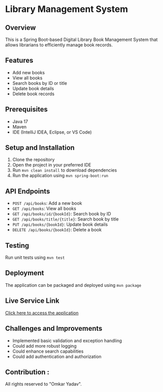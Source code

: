 # Library Management System

## Overview
This is a Spring Boot-based Digital Library Book Management System that allows librarians to efficiently manage book records.

## Features
- Add new books
- View all books
- Search books by ID or title
- Update book details
- Delete book records

## Prerequisites
- Java 17
- Maven
- IDE (IntelliJ IDEA, Eclipse, or VS Code)

## Setup and Installation
1. Clone the repository
2. Open the project in your preferred IDE
3. Run `mvn clean install` to download dependencies
4. Run the application using `mvn spring-boot:run`

## API Endpoints
- `POST /api/books`: Add a new book
- `GET /api/books`: View all books
- `GET /api/books/id/{bookId}`: Search book by ID
- `GET /api/books/title/{title}`: Search book by title
- `PUT /api/books/{bookId}`: Update book details
- `DELETE /api/books/{bookId}`: Delete a book

## Testing
Run unit tests using `mvn test`

## Deployment 
The application can be packaged and deployed using `mvn package`

## Live Service Link
[Click here to access the application](https://bookmanagementsystem-mz9e.onrender.com)

## Challenges and Improvements
- Implemented basic validation and exception handling
- Could add more robust logging
- Could enhance search capabilities
- Could add authentication and authorization

## Contribution :
All rights reserved to "Omkar Yadav".
